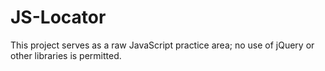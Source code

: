 # JS-Locator

This project serves as a raw JavaScript practice area; no use of jQuery or other libraries is permitted.
